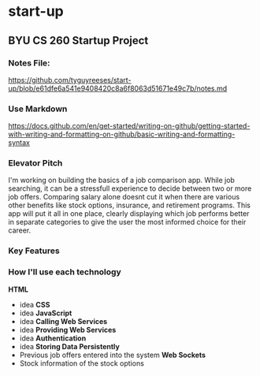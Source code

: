 # start-up
## BYU CS 260 Startup Project

### Notes File:
https://github.com/tyguyreeses/start-up/blob/e61dfe6a541e9408420c8a6f8063d51671e49c7b/notes.md

### Use Markdown
https://docs.github.com/en/get-started/writing-on-github/getting-started-with-writing-and-formatting-on-github/basic-writing-and-formatting-syntax

### Elevator Pitch

I'm working on building the basics of a job comparison app. While job searching, it can be a stressfull experience to decide between two or more job offers. Comparing salary alone doesnt cut it when there are various other benefits like stock options, insurance, and retirement programs. This app will put it all in one place, clearly displaying which job performs better in separate categories to give the user the most informed choice for their career.

### Key Features

### How I'll use each technology
**HTML**
- idea
**CSS**
- idea
**JavaScript**
- idea 
**Calling Web Services**
- idea
**Providing Web Services**
- idea
**Authentication**
- idea
**Storing Data Persistently**
- Previous job offers entered into the system
**Web Sockets**
- Stock information of the stock options